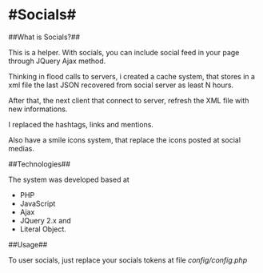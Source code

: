 #Socials#
=======

##What is Socials?##

This is a helper. With socials, you can include social feed in your page through JQuery Ajax method.

Thinking in flood calls to servers, i created a cache system, that stores in a xml file the last JSON recovered from social server as least N hours.

After that, the next client that connect to server, refresh the XML file with new informations.

I replaced the hashtags, links and mentions.

Also have a smile icons system, that replace the icons posted at social medias.

##Technologies##

The system was developed based at 

* PHP
* JavaScript
* Ajax
* JQuery 2.x and 
* Literal Object.

##Usage##

To user socials, just replace your socials tokens at file _config/config.php_